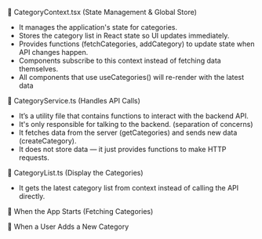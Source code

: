 📌 CategoryContext.tsx (State Management & Global Store)

- It manages the application's state for categories.
- Stores the category list in React state so UI updates immediately.
- Provides functions (fetchCategories, addCategory) to update state when API changes happen.
- Components subscribe to this context instead of fetching data themselves.
- All components that use useCategories() will re-render with the latest data

📌 CategoryService.ts (Handles API Calls)

- It’s a utility file that contains functions to interact with the backend API.
- It's only responsible for talking to the backend. (separation of concerns)
- It fetches data from the server (getCategories) and sends new data (createCategory).
- It does not store data — it just provides functions to make HTTP requests.

📌 CategoryList.ts (Display the Categories)

- It gets the latest category list from context instead of calling the API directly.

🔹 When the App Starts (Fetching Categories)

🔹 When a User Adds a New Category
